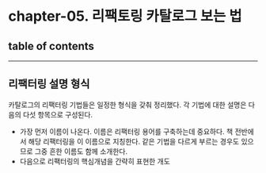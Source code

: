 # chapter-05. 리팩토링 카탈로그 보는 법

## table of contents

---

## 리팩터링 설명 형식

카탈로그의 리팩터링 기법들은 일정한 형식을 갖춰 정리했다. 각 기법에 대한 설명은 다음의 다섯 항목으로 구성된다.

- 가장 먼저 이름이 나온다. 이름은 리팩터링 용어를 구축하는데 중요하다. 책 전반에서 해당 리팩터링을 이 이름으로 지칭한다. 같은 기법을 다르게 부르는 경우도 있으므로 그중 흔한 이름도 함께 소개한다.
- 다음으로 리팩터링의 핵심개념을 간략히 표현한 개도
